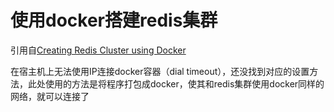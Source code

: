 # 使用docker搭建redis集群

引用自[Creating Redis Cluster using Docker](https://medium.com/commencis/creating-redis-cluster-using-docker-67f65545796d)

在宿主机上无法使用IP连接docker容器（dial timeout），还没找到对应的设置方法，此处使用的方法是将程序打包成docker，使其和redis集群使用docker同样的网络，就可以连接了
